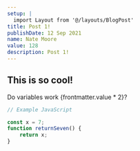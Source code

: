 ```yaml
---
setup: |
  import Layout from '@/layouts/BlogPost'
title: Post 1!
publishDate: 12 Sep 2021
name: Nate Moore
value: 128
description: Post 1!
---
```


## This is so cool!

Do variables work {frontmatter.value \* 2}?

```javascript
// Example JavaScript

const x = 7;
function returnSeven() {
	return x;
}
```
